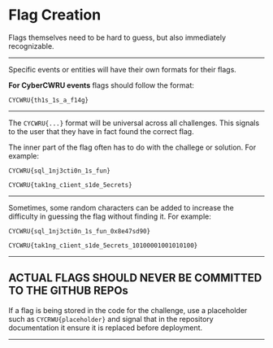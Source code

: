 # Flag Creation

Flags themselves need to be hard to guess, but also immediately recognizable. 

---

Specific events or entities will have their own formats for their flags.

**For CyberCWRU events** flags should follow the format:

```CYCWRU{th1s_1s_a_f14g}```

---

The `CYCWRU{...}` format will be universal across all challenges. This signals to the user that they have in fact found the correct flag.

The inner part of the flag often has to do with the challege or solution. For example:

```CYCWRU{sql_1nj3cti0n_1s_fun}```

```CYCWRU{tak1ng_c1ient_s1de_5ecrets}```

---

Sometimes, some random characters can be added to increase the difficulty in guessing the flag without finding it. For example:

```CYCWRU{sql_1nj3cti0n_1s_fun_0x8e47sd90}```

```CYCWRU{tak1ng_c1ient_s1de_5ecrets_10100001001010100}```

---

## **ACTUAL FLAGS SHOULD NEVER BE COMMITTED TO THE GITHUB REPOs**

If a flag is being stored in the code for the challenge, use a placeholder such as `CYCRWU{placeholder}` and signal that in the repository documentation it ensure it is replaced before deployment.

---

